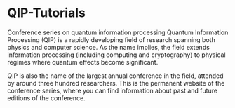 # QIP-Tutorials
Conference series on quantum information processing
Quantum Information Processing (QIP) is a rapidly developing field of research spanning both physics and computer science. As the name implies, the field extends information processing (including computing and cryptography) to physical regimes where quantum effects become significant.

QIP is also the name of the largest annual conference in the field, attended by around three hundred researchers. This is the permanent website of the conference series, where you can find information about past and future editions of the conference.
